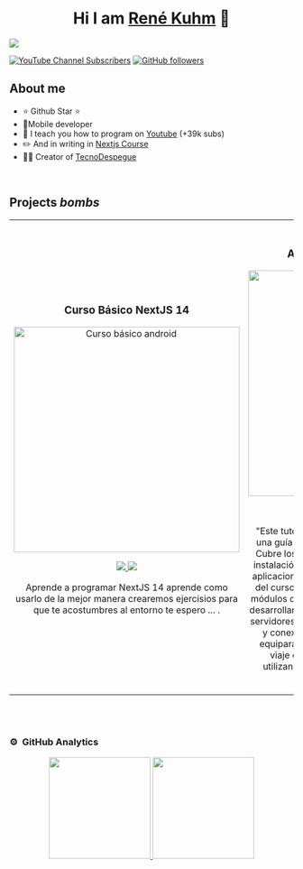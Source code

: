 
<div align="center">
<h1 align="center">Hi I am <a href="https://aristi.dev">René Kuhm</a> 👋</h1>
</div>
<img src="https://i.postimg.cc/HntR8Y3D/descargar.png">

[![YouTube Channel Subscribers](https://img.shields.io/youtube/channel/subscribers/UCIjEgHA1vatSR2K4rfcdNRg?style=social)](https://www.youtube.com/channel/UCzrSNHUXJk99T-1dcy_0nSg)
[![GitHub followers](https://img.shields.io/github/followers/arisguimera?style=social)](https://github.com/RDesign-Castex)

## About me

- ⭐ Github Star ⭐
- 📲Mobile developer
- 🎥 I teach you how to program on [Youtube](https://www.youtube.com/channel/UCzrSNHUXJk99T-1dcy_0nSg) (+39k subs)
- ✏️ And in writing in [Nextjs Course](https://tecnodespegue.com)
- 🧑‍🏫 Creator of [TecnoDespegue](https://tecnodespegue.com)
<br>

## Projects *bombs*
<table>
<tr>
<td width="50%">
<h3 align="center">Curso Básico NextJS 14</h3>
<div align="center">
<a href="https://github.com/ArisGuimera/Android-Expert" target="_blank"><img src="https://i.imgur.com/xdm9BtB.png" width="400" alt="Curso básico android"></a>
<p>
<a href="https://github.com/RDesign-Castex" target="_blank">
<img src="https://img.shields.io/badge/CÓDIGO-ff9?style=for-the-badge&logo=github&logoColor=black">
</a>
<a href="https://www.youtube.com/channel/UCzrSNHUXJk99T-1dcy_0nSg" target="_blank">
<img src="https://img.shields.io/badge/-Youtube-green?style=for-the-badge&color=fbfc40">
</a>
</p>
<p>Aprende a programar NextJS 14 aprende como usarlo de la mejor manera crearemos ejercisios para que te acostumbres al entorno te espero ... .</p>
</div>
                                                                                      
</td>

<td width="50%">
               <br>
<h3 align="center">Aprende NodeJS desde cero</h3>
<div align="center">                                       
<a href="https://github.com/RDesign-Castex" target="_blank"><img src="https://i.imgur.com/vsv9zwR.png" width="400" alt="Curso arquitectura MVVM"></a>
<br>
<p>
<a href="https://github.com/RDesign-Castex" target="_blank">
<img src="https://img.shields.io/badge/C%C3%93DIGO-80ffaa?style=for-the-badge&logo=github&logoColor=black">
</a>
<a href="https://www.youtube.com/channel/UCzrSNHUXJk99T-1dcy_0nSg" target="_blank">
<img src="https://img.shields.io/badge/-Youtube-green?style=for-the-badge&color=3fFD7f">
</a>
</p>
</p>"Este tutorial de 'Aprende Node.js Desde Cero' es una guía completa y accesible para principiantes. Cubre los fundamentos de Node.js, incluyendo su instalación y configuración, para que puedas crear aplicaciones web eficientes y escalables. A lo largo del curso, aprenderás a trabajar con el sistema de módulos de Node.js, gestionar paquetes con npm, y desarrollarás habilidades prácticas en la creación de servidores web, manejo de solicitudes y respuestas, y conexión con bases de datos. Este tutorial te equipará con todo lo necesario para empezar tu viaje en el desarrollo backend con Node.js, utilizando ejemplos prácticos y código fácil de seguir."</p>
</div>                                                             
</table>                                                                                 
</div>
<br>


                                                                                      
</td>  
</table>                                                                                 
</div>
<br>

### ⚙️ &nbsp;GitHub Analytics

<p align="center">
<a href="https://github.com/ArisGuimera">
  <img height="180em" src="https://github-readme-stats-eight-theta.vercel.app/api?username=Rdesign-castex&show_icons=true&theme=algolia&include_all_commits=true&count_private=true"/>
  <img height="180em" src="https://github-readme-stats-eight-theta.vercel.app/api/top-langs/?username=Rdesign-castex&layout=compact&langs_count=8&theme=algolia"/>
</a>
</p>

